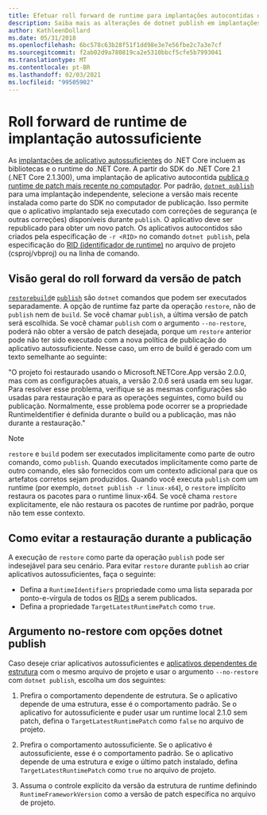 ```yaml
---
title: Efetuar roll forward de runtime para implantações autocontidas do .NET Core.
description: Saiba mais as alterações de dotnet publish em implantações autossuficientes.
author: KathleenDollard
ms.date: 05/31/2018
ms.openlocfilehash: 6bc578c63b28f51f1dd98e3e7e56fbe2c7a3e7cf
ms.sourcegitcommit: f2ab02d9a780819ca2e5310bbcf5cfe5b7993041
ms.translationtype: MT
ms.contentlocale: pt-BR
ms.lasthandoff: 02/03/2021
ms.locfileid: "99505902"
---
```

# <a name="self-contained-deployment-runtime-roll-forward"></a>Roll forward de runtime de implantação autossuficiente

As [implantações de aplicativo autossuficientes](index.md) do .NET Core incluem as bibliotecas e o runtime do .NET Core. A partir do SDK do .NET Core 2.1 (.NET Core 2.1.300), uma implantação de aplicativo autocontida [publica o runtime de patch mais recente no computador](https://github.com/dotnet/designs/blob/main/accepted/2018/self-contained-roll-forward.md). Por padrão, [`dotnet publish`](../tools/dotnet-publish.md) para uma implantação independente, selecione a versão mais recente instalada como parte do SDK no computador de publicação. Isso permite que o aplicativo implantado seja executado com correções de segurança (e outras correções) disponíveis durante `publish`. O aplicativo deve ser republicado para obter um novo patch. Os aplicativos autocontidos são criados pela especificação de `-r <RID>` no comando `dotnet publish`, pela especificação do [RID (identificador de runtime)](../rid-catalog.md) no arquivo de projeto (csproj/vbproj) ou na linha de comando.

## <a name="patch-version-roll-forward-overview"></a>Visão geral do roll forward da versão de patch

[`restore`](../tools/dotnet-restore.md)[`build`](../tools/dotnet-build.md)e [`publish`](../tools/dotnet-publish.md) são `dotnet` comandos que podem ser executados separadamente. A opção de runtime faz parte da operação `restore`, não de `publish` nem de `build`. Se você chamar `publish`, a última versão de patch será escolhida. Se você chamar `publish` com o argumento `--no-restore`, poderá não obter a versão de patch desejada, porque um `restore` anterior pode não ter sido executado com a nova política de publicação do aplicativo autossuficiente. Nesse caso, um erro de build é gerado com um texto semelhante ao seguinte:

  "O projeto foi restaurado usando o Microsoft.NETCore.App versão 2.0.0, mas com as configurações atuais, a versão 2.0.6 será usada em seu lugar. Para resolver esse problema, verifique se as mesmas configurações são usadas para restauração e para as operações seguintes, como build ou publicação. Normalmente, esse problema pode ocorrer se a propriedade RuntimeIdentifier é definida durante o build ou a publicação, mas não durante a restauração."

> [!NOTE]
> `restore` e `build` podem ser executados implicitamente como parte de outro comando, como `publish`. Quando executados implicitamente como parte de outro comando, eles são fornecidos com um contexto adicional para que os artefatos corretos sejam produzidos. Quando você executa `publish` com um runtime (por exemplo, `dotnet publish -r linux-x64`), o `restore` implícito restaura os pacotes para o runtime linux-x64. Se você chama `restore` explicitamente, ele não restaura os pacotes de runtime por padrão, porque não tem esse contexto.

## <a name="how-to-avoid-restore-during-publish"></a>Como evitar a restauração durante a publicação

A execução de `restore` como parte da operação `publish` pode ser indesejável para seu cenário. Para evitar `restore` durante `publish` ao criar aplicativos autossuficientes, faça o seguinte:

- Defina a `RuntimeIdentifiers` propriedade como uma lista separada por ponto-e-vírgula de todos os [RIDs](../rid-catalog.md) a serem publicados.
- Defina a propriedade `TargetLatestRuntimePatch` como `true`.

## <a name="no-restore-argument-with-dotnet-publish-options"></a>Argumento no-restore com opções dotnet publish

Caso deseje criar aplicativos autossuficientes e [aplicativos dependentes de estrutura](index.md) com o mesmo arquivo de projeto e usar o argumento `--no-restore` com `dotnet publish`, escolha um dos seguintes:

1. Prefira o comportamento dependente de estrutura. Se o aplicativo depende de uma estrutura, esse é o comportamento padrão. Se o aplicativo for autossuficiente e puder usar um runtime local 2.1.0 sem patch, defina o `TargetLatestRuntimePatch` como `false` no arquivo de projeto.

2. Prefira o comportamento autossuficiente. Se o aplicativo é autossuficiente, esse é o comportamento padrão. Se o aplicativo depende de uma estrutura e exige o último patch instalado, defina `TargetLatestRuntimePatch` como `true` no arquivo de projeto.

3. Assuma o controle explícito da versão da estrutura de runtime definindo `RuntimeFrameworkVersion` como a versão de patch específica no arquivo de projeto.
